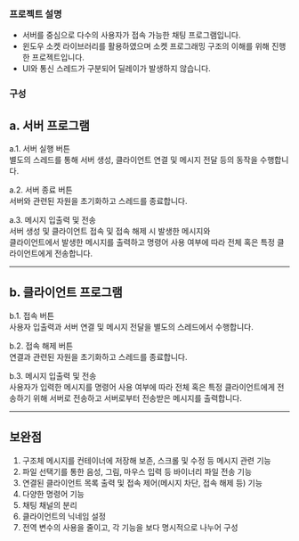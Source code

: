 ### 프로젝트 설명
* 서버를 중심으로 다수의 사용자가 접속 가능한 채팅 프로그램입니다.<br>
* 윈도우 소켓 라이브러리를 활용하였으며 소켓 프로그래밍 구조의 이해를 위해 진행한 프로젝트입니다.
* UI와 통신 스레드가 구분되어 딜레이가 발생하지 않습니다.

### 구성
## a. 서버 프로그램

a.1. 서버 실행 버튼 <br>
별도의 스레드를 통해 서버 생성, 클라이언트 연결 및 메시지 전달 등의 동작을 수행합니다.

a.2. 서버 종료 버튼<br>
서버와 관련된 자원을 초기화하고 스레드를 종료합니다.

a.3. 메시지 입출력 및 전송<br>
서버 생성 및 클라이언트 접속 및 접속 해제 시 발생한 메시지와<br>
클라이언트에서 발생한 메시지를 출력하고 명령어 사용 여부에 따라 전체 혹은 특정 클라이언트에게 전송합니다.
<hr>

## b. 클라이언트 프로그램<br>

b.1. 접속 버튼<br>
사용자 입출력과 서버 연결 및 메시지 전달을 별도의 스레드에서 수행합니다.

b.2. 접속 해제 버튼<br>
연결과 관련된 자원을 초기화하고 스레드를 종료합니다.

b.3. 메시지 입출력 및 전송<br>
사용자가 입력한 메시지를 명령어 사용 여부에 따라 전체 혹은 특정 클라이언트에게 전송하기 위해 서버로 전송하고
서버로부터 전송받은 메시지를 출력합니다.
<hr>

<h2>보완점</h2>

1. 구조체 메시지를 컨테이너에 저장해 보존, 스크롤 및 수정 등 메시지 관련 기능
2. 파일 선택기를 통한 음성, 그림, 마우스 입력 등 바이너리 파일 전송 기능
3. 연결된 클라이언트 목록 출력 및 접속 제어(메시지 차단, 접속 해제 등) 기능
4. 다양한 명령어 기능
5. 채팅 채널의 분리
6. 클라이언트의 닉네임 설정
7. 전역 변수의 사용을 줄이고, 각 기능을 보다 명시적으로 나누어 구성
